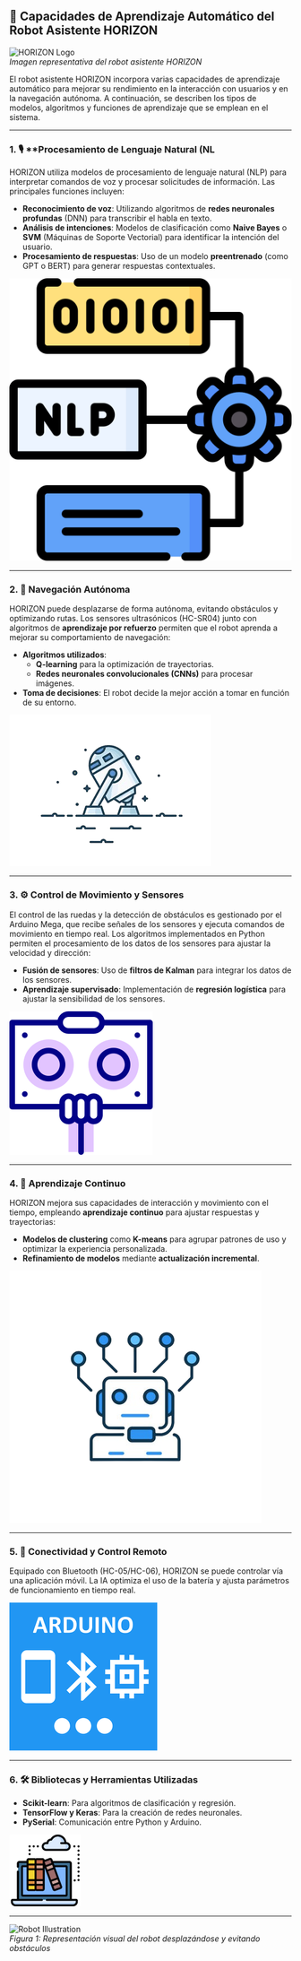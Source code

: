 ## 🚀 Capacidades de Aprendizaje Automático del Robot Asistente HORIZON

![HORIZON Logo](https://link-a-tu-imagen-del-logo.com)  
*Imagen representativa del robot asistente HORIZON*

El robot asistente HORIZON incorpora varias capacidades de aprendizaje automático para mejorar su rendimiento en la interacción con usuarios y en la navegación autónoma. A continuación, se describen los tipos de modelos, algoritmos y funciones de aprendizaje que se emplean en el sistema.

---

### 1. 🎙️ **Procesamiento de Lenguaje Natural (NL


HORIZON utiliza modelos de procesamiento de lenguaje natural (NLP) para interpretar comandos de voz y procesar solicitudes de información. Las principales funciones incluyen:
- **Reconocimiento de voz**: Utilizando algoritmos de **redes neuronales profundas** (DNN) para transcribir el habla en texto.
- **Análisis de intenciones**: Modelos de clasificación como **Naive Bayes** o **SVM** (Máquinas de Soporte Vectorial) para identificar la intención del usuario.
- **Procesamiento de respuestas**: Uso de un modelo **preentrenado** (como GPT o BERT) para generar respuestas contextuales.

![NLP Icon](../../static/img/lenguaje.png)

---

### 2. 🚗 **Navegación Autónoma**


HORIZON puede desplazarse de forma autónoma, evitando obstáculos y optimizando rutas. Los sensores ultrasónicos (HC-SR04) junto con algoritmos de **aprendizaje por refuerzo** permiten que el robot aprenda a mejorar su comportamiento de navegación:
- **Algoritmos utilizados**: 
  - **Q-learning** para la optimización de trayectorias.
  - **Redes neuronales convolucionales (CNNs)** para procesar imágenes.
- **Toma de decisiones**: El robot decide la mejor acción a tomar en función de su entorno.

![Navigation Icon](../../static/img/movimiento.png)

---

### 3. ⚙️ **Control de Movimiento y Sensores**


El control de las ruedas y la detección de obstáculos es gestionado por el Arduino Mega, que recibe señales de los sensores y ejecuta comandos de movimiento en tiempo real. Los algoritmos implementados en Python permiten el procesamiento de los datos de los sensores para ajustar la velocidad y dirección:
- **Fusión de sensores**: Uso de **filtros de Kalman** para integrar los datos de los sensores.
- **Aprendizaje supervisado**: Implementación de **regresión logística** para ajustar la sensibilidad de los sensores.

![Sensor Icon](../../static/img/sensor.png)

---

### 4. 🔄 **Aprendizaje Continuo**


HORIZON mejora sus capacidades de interacción y movimiento con el tiempo, empleando **aprendizaje continuo** para ajustar respuestas y trayectorias:
- **Modelos de clustering** como **K-means** para agrupar patrones de uso y optimizar la experiencia personalizada.
- **Refinamiento de modelos** mediante **actualización incremental**.

![Learning Icon](../../static/img/aprendizaje.png)

---

### 5. 📲 **Conectividad y Control Remoto**


Equipado con Bluetooth (HC-05/HC-06), HORIZON se puede controlar vía una aplicación móvil. La IA optimiza el uso de la batería y ajusta parámetros de funcionamiento en tiempo real.

![Bluetooth Icon](../../static/img/bluetooth.png)

---

### 6. 🛠️ **Bibliotecas y Herramientas Utilizadas**


- **Scikit-learn**: Para algoritmos de clasificación y regresión.
- **TensorFlow y Keras**: Para la creación de redes neuronales.
- **PySerial**: Comunicación entre Python y Arduino.

![Tools Icon](../../static/img/bibliotecas.png)

---

![Robot Illustration](https://link-a-una-ilustracion-del-robot.com)  
*Figura 1: Representación visual del robot desplazándose y evitando obstáculos*

